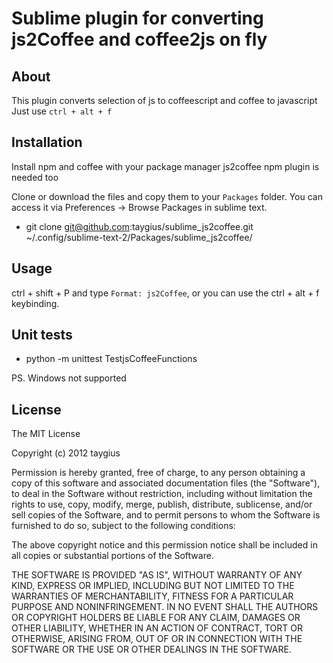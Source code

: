 # Sublime plugin for converting js2Coffee and coffee2js on fly

## About
This plugin converts selection of js to coffeescript and coffee to javascript
Just use `ctrl + alt + f`

## Installation
Install npm and coffee with your package manager
js2coffee npm plugin is needed too

Clone or download the files and copy them to your `Packages` folder. You can access it via Preferences -> Browse Packages in sublime text.
 * git clone git@github.com:taygius/sublime_js2coffee.git ~/.config/sublime-text-2/Packages/sublime_js2coffee/

## Usage
ctrl + shift + P and type `Format: js2Coffee`, or you can use the ctrl + alt + f keybinding.

## Unit tests
 * python -m unittest TestjsCoffeeFunctions

PS. Windows not supported

## License

The MIT License

Copyright (c) 2012 taygius

Permission is hereby granted, free of charge, to any person obtaining a copy of this software and associated documentation files (the "Software"), to deal in the Software without restriction, including without limitation the rights to use, copy, modify, merge, publish, distribute, sublicense, and/or sell copies of the Software, and to permit persons to whom the Software is furnished to do so, subject to the following conditions:

The above copyright notice and this permission notice shall be included in all copies or substantial portions of the Software.

THE SOFTWARE IS PROVIDED "AS IS", WITHOUT WARRANTY OF ANY KIND, EXPRESS OR IMPLIED, INCLUDING BUT NOT LIMITED TO THE WARRANTIES OF MERCHANTABILITY, FITNESS FOR A PARTICULAR PURPOSE AND NONINFRINGEMENT. IN NO EVENT SHALL THE AUTHORS OR COPYRIGHT HOLDERS BE LIABLE FOR ANY CLAIM, DAMAGES OR OTHER LIABILITY, WHETHER IN AN ACTION OF CONTRACT, TORT OR OTHERWISE, ARISING FROM, OUT OF OR IN CONNECTION WITH THE SOFTWARE OR THE USE OR OTHER DEALINGS IN THE SOFTWARE.
